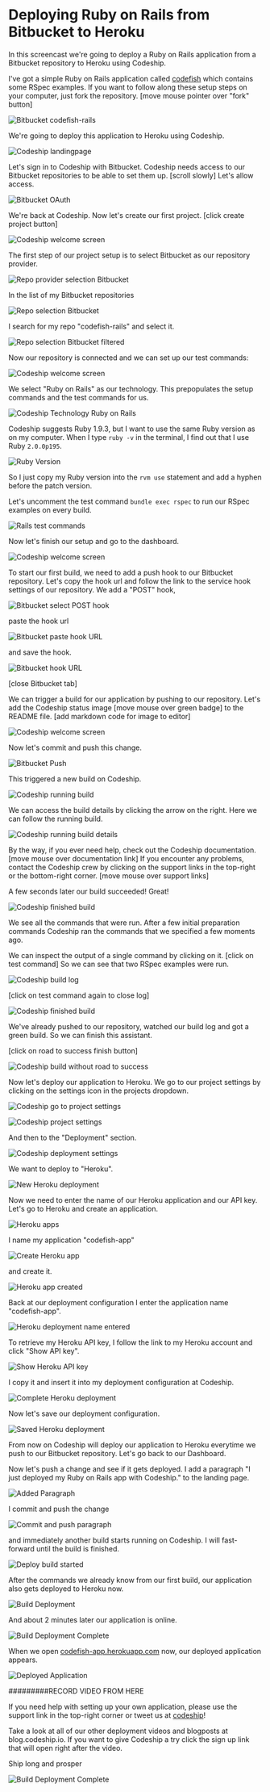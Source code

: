 












Deploying Ruby on Rails from Bitbucket to Heroku
======================

In this screencast we're going to deploy a Ruby on Rails application from a Bitbucket repository to Heroku using Codeship.





I've got a simple Ruby on Rails application called [codefish][codefish-repo] which contains some RSpec examples. If you want to follow along these setup steps on your computer, just fork the repository. [move mouse pointer over "fork" button]

![Bitbucket codefish-rails][screenshot-repository]





We're going to deploy this application to Heroku using Codeship.

![Codeship landingpage][screenshot-codefish-landingpage]

Let's sign in to Codeship with Bitbucket. Codeship needs access to our Bitbucket repositories to be able to set them up. [scroll slowly] Let's allow access.

![Bitbucket OAuth][screenshot-oauth]

We're back at Codeship. Now let's create our first project. [click create project button]

![Codeship welcome screen][screenshot-codeship-welcome]





The first step of our project setup is to select Bitbucket as our repository provider.

![Repo provider selection Bitbucket][screenshot-repo-provider-selection]

In the list of my Bitbucket repositories

![Repo selection Bitbucket][screenshot-repo-selection]

I search for my repo "codefish-rails" and select it.

![Repo selection Bitbucket filtered][screenshot-repo-selection-filtered]

Now our repository is connected and we can set up our test commands:

![Codeship welcome screen][screenshot-codeship-technology]

We select "Ruby on Rails" as our technology. This prepopulates the setup commands and the test commands for us.

![Codeship Technology Ruby on Rails][screenshot-codeship-technology-selected]





Codeship suggests Ruby 1.9.3, but I want to use the same Ruby version as on my computer. When I type `ruby -v` in the terminal, I find out that I use Ruby `2.0.0p195`.

![Ruby Version][screenshot-technology-version]

So I just copy my Ruby version into the `rvm use` statement and add a hyphen before the patch version.

Let's uncomment the test command `bundle exec rspec` to run our RSpec examples on every build.

![Rails test commands][screenshot-test-commands]





Now let's finish our setup and go to the dashboard.

![Codeship welcome screen][screenshot-codeship-dasboard]





To start our first build, we need to add a push hook to our Bitbucket repository. Let's copy the hook url and follow the link to the service hook settings of our repository. We add a "POST" hook,

![Bitbucket select POST hook][screenshot-select-post-hook]

paste the hook url

![Bitbucket paste hook URL][screenshot-paste-hook-url]

and save the hook.

![Bitbucket hook URL][screenshot-hook-added]

[close Bitbucket tab]





We can trigger a build for our application by pushing to our repository. Let's add the Codeship status image [move mouse over green badge] to the README file.
[add markdown code for image to editor]

![Codeship welcome screen][screenshot-codeship-image]

Now let's commit and push this change.

![Bitbucket Push][screenshot-codeship-push]

This triggered a new build on Codeship.

![Codeship running build][screenshot-first-build-running]

We can access the build details by clicking the arrow on the right. Here we can follow the running build.

![Codeship running build details][screenshot-first-build-running-details]

By the way, if you ever need help, check out the Codeship documentation. [move mouse over documentation link] If you encounter any problems, contact the Codeship crew by clicking on the support links in the top-right or the bottom-right corner. [move mouse over support links]

A few seconds later our build succeeded! Great!

![Codeship finished build][screenshot-first-build-finished]

We see all the commands that were run. After a few initial preparation commands Codeship ran the commands that we specified a few moments ago.





We can inspect the output of a single command by clicking on it.
[click on test command]
So we can see that two RSpec examples were run.

![Codeship build log][screenshot-build-log]

[click on test command again to close log]

![Codeship finished build][screenshot-first-build-finished]





We've already pushed to our repository, watched our build log and got a green build. So we can finish this assistant.

[click on road to success finish button]

![Codeship build without road to success][screenshot-build-without-road-to-success]





Now let's deploy our application to Heroku. We go to our project settings by clicking on the settings icon in the projects dropdown.

![Codeship go to project settings][screenshot-go-to-project-settings]

![Codeship project settings][screenshot-project-settings]

And then to the "Deployment" section.

![Codeship deployment settings][screenshot-deployment-settings]

We want to deploy to "Heroku".

![New Heroku deployment][screenshot-new-deployment]





Now we need to enter the name of our Heroku application and our API key. Let's go to Heroku and create an application.

![Heroku apps][screenshot-heroku-apps]

I name my application "codefish-app"

![Create Heroku app][screenshot-create-heroku-app]

and create it.

![Heroku app created][screenshot-heroku-app-created]

Back at our deployment configuration I enter the application name "codefish-app".

![Heroku deployment name entered][screenshot-heroku-deployment-name]

To retrieve my Heroku API key, I follow the link to my Heroku account and click "Show API key".

![Show Heroku API key][screenshot-show-api-key]

I copy it and insert it into my deployment configuration at Codeship.





![Complete Heroku deployment][screenshot-complete-deployment]

Now let's save our deployment configuration.

![Saved Heroku deployment][screenshot-saved-deployment]

From now on Codeship will deploy our application to Heroku everytime we push to our Bitbucket repository.
Let's go back to our Dashboard.





Now let's push a change and see if it gets deployed. I add a paragraph "I just deployed my Ruby on Rails app with Codeship." to the landing page.

![Added Paragraph][screenshot-added-paragraph]

I commit and push the change

![Commit and push paragraph][screenshot-commit-and-push-paragraph]





and immediately another build starts running on Codeship. I will fast-forward until the build is finished.

![Deploy build started][screenshot-deploy-build-started]

After the commands we already know from our first build, our application also gets deployed to Heroku now.

![Build Deployment][screenshot-build-deployment]

And about 2 minutes later our application is online.

![Build Deployment Complete][screenshot-build-deployment-complete]





When we open [codefish-app.herokuapp.com][codefish-live] now, our deployed application appears.

![Deployed Application][screenshot-deployed-application]

#########RECORD VIDEO FROM HERE

If you need help with setting up your own application, please use the support link in the top-right corner or tweet us at [codeship][codeship-twitter]!

Take a look at all of our other deployment videos and blogposts at blog.codeship.io.
If you want to give Codeship a try click the sign up link that will open right after the video.

Ship long and prosper

![Build Deployment Complete][screenshot-build-deployment-complete]



 [codeship]: https://www.codeship.io/
 [codeship-twitter]: http://www.twitter.com/codeship
 
 [codefish-repo]: https://bitbucket.org/codeship-tutorials/codefish-rails
 
 
 [codefish-live]: http://codefish-app.herokuapp.com
 
 [screenshot-repository]: https://raw.githubusercontent.com/codeship/screencast-storyboards/rails-bitbucket-heroku/screenshots/bitbucket/codefish-rails/repository.png
 [screenshot-codefish-landingpage]: https://raw.githubusercontent.com/codeship/screencast-storyboards/rails-bitbucket-heroku/screenshots/codeship-landingpage.png
 [screenshot-oauth]: https://raw.githubusercontent.com/codeship/screencast-storyboards/rails-bitbucket-heroku/screenshots/bitbucket/oauth.png
 [screenshot-codeship-welcome]: https://raw.githubusercontent.com/codeship/screencast-storyboards/rails-bitbucket-heroku/screenshots/codeship-welcome.png
 [screenshot-repo-provider-selection]: https://raw.githubusercontent.com/codeship/screencast-storyboards/rails-bitbucket-heroku/screenshots/bitbucket/repo-provider-selection.png
 [screenshot-repo-selection]: https://raw.githubusercontent.com/codeship/screencast-storyboards/rails-bitbucket-heroku/screenshots/repo-selection.png
 [screenshot-repo-selection-filtered]: https://raw.githubusercontent.com/codeship/screencast-storyboards/rails-bitbucket-heroku/screenshots/rails/codefish-rails-selection-filtered.png
 [screenshot-codeship-technology]: https://raw.githubusercontent.com/codeship/screencast-storyboards/rails-bitbucket-heroku/screenshots/codeship-technology.png
 [screenshot-codeship-technology-selected]: https://raw.githubusercontent.com/codeship/screencast-storyboards/rails-bitbucket-heroku/screenshots/rails/codeship-technology.png
 [screenshot-technology-version]: https://raw.githubusercontent.com/codeship/screencast-storyboards/rails-bitbucket-heroku/screenshots/rails/technology-version.png
 [screenshot-test-commands]: https://raw.githubusercontent.com/codeship/screencast-storyboards/rails-bitbucket-heroku/screenshots/rails/test-commands.png
 [screenshot-codeship-dasboard]: https://raw.githubusercontent.com/codeship/screencast-storyboards/rails-bitbucket-heroku/screenshots/bitbucket/codefish-rails/codeship-dashboard.png
 [screenshot-codeship-image]: https://raw.githubusercontent.com/codeship/screencast-storyboards/rails-bitbucket-heroku/screenshots/rails/codeship-image.png
 [screenshot-codeship-push]: https://raw.githubusercontent.com/codeship/screencast-storyboards/rails-bitbucket-heroku/screenshots/bitbucket/codefish-rails/push.png
 [screenshot-first-build-running]: https://raw.githubusercontent.com/codeship/screencast-storyboards/rails-bitbucket-heroku/screenshots/rails/first-build-running.png
 [screenshot-first-build-running-details]: https://raw.githubusercontent.com/codeship/screencast-storyboards/rails-bitbucket-heroku/screenshots/bitbucket/codefish-rails/first-build-running-details.png
 [screenshot-first-build-finished]: https://raw.githubusercontent.com/codeship/screencast-storyboards/rails-bitbucket-heroku/screenshots/bitbucket/codefish-rails/first-build-finished.png
 [screenshot-build-log]: https://raw.githubusercontent.com/codeship/screencast-storyboards/rails-bitbucket-heroku/screenshots/bitbucket/codefish-rails/build-log.png
 [screenshot-build-without-road-to-success]: https://raw.githubusercontent.com/codeship/screencast-storyboards/rails-bitbucket-heroku/screenshots/bitbucket/codefish-rails/build-without-road-to-success.png
 [screenshot-go-to-project-settings]: https://raw.githubusercontent.com/codeship/screencast-storyboards/rails-bitbucket-heroku/screenshots/bitbucket/codefish-rails/go-to-project-settings.png
 [screenshot-project-settings]: https://raw.githubusercontent.com/codeship/screencast-storyboards/rails-bitbucket-heroku/screenshots/rails/project-settings.png
 [screenshot-deployment-settings]: https://raw.githubusercontent.com/codeship/screencast-storyboards/rails-bitbucket-heroku/screenshots/rails/deployment-settings.png
 [screenshot-new-deployment]: https://raw.githubusercontent.com/codeship/screencast-storyboards/rails-bitbucket-heroku/screenshots/rails/heroku/new-deployment.png
 [screenshot-heroku-apps]: https://raw.githubusercontent.com/codeship/screencast-storyboards/rails-bitbucket-heroku/screenshots/heroku/heroku-apps.png
 [screenshot-create-heroku-app]: https://raw.githubusercontent.com/codeship/screencast-storyboards/rails-bitbucket-heroku/screenshots/heroku/create-heroku-app.png
 [screenshot-heroku-app-created]: https://raw.githubusercontent.com/codeship/screencast-storyboards/rails-bitbucket-heroku/screenshots/heroku/heroku-app-created.png
 [screenshot-heroku-deployment-name]: https://raw.githubusercontent.com/codeship/screencast-storyboards/rails-bitbucket-heroku/screenshots/rails/heroku/heroku-deployment-name.png
 [screenshot-show-api-key]: https://raw.githubusercontent.com/codeship/screencast-storyboards/rails-bitbucket-heroku/screenshots/heroku/show-api-key.png
 [screenshot-complete-deployment]: https://raw.githubusercontent.com/codeship/screencast-storyboards/rails-bitbucket-heroku/screenshots/rails/heroku/complete-deployment.png
 [screenshot-saved-deployment]: https://raw.githubusercontent.com/codeship/screencast-storyboards/rails-bitbucket-heroku/screenshots/rails/heroku/saved-deployment.png
 [screenshot-added-paragraph]: https://raw.githubusercontent.com/codeship/screencast-storyboards/rails-bitbucket-heroku/screenshots/rails/added-paragraph.png
 [screenshot-commit-and-push-paragraph]: https://raw.githubusercontent.com/codeship/screencast-storyboards/rails-bitbucket-heroku/screenshots/bitbucket/rails/commit-and-push-paragraph.png
 [screenshot-deploy-build-started]: https://raw.githubusercontent.com/codeship/screencast-storyboards/rails-bitbucket-heroku/screenshots/rails/heroku/deploy-build-started.png
 [screenshot-build-deployment]: https://raw.githubusercontent.com/codeship/screencast-storyboards/rails-bitbucket-heroku/screenshots/rails/heroku/build-deployment.png
 [screenshot-build-deployment-complete]: https://raw.githubusercontent.com/codeship/screencast-storyboards/rails-bitbucket-heroku/screenshots/rails/heroku/build-deployment-complete.png
 [screenshot-deployed-application]: https://raw.githubusercontent.com/codeship/screencast-storyboards/rails-bitbucket-heroku/screenshots/rails/heroku/deployed-application.png
 [screenshot-select-post-hook]: https://raw.githubusercontent.com/codeship/screencast-storyboards/rails-bitbucket-heroku/screenshots/bitbucket/codefish-rails/select-post-hook.png
 [screenshot-paste-hook-url]: https://raw.githubusercontent.com/codeship/screencast-storyboards/rails-bitbucket-heroku/screenshots/bitbucket/codefish-rails/paste-hook-url.png
 [screenshot-hook-added]: https://raw.githubusercontent.com/codeship/screencast-storyboards/rails-bitbucket-heroku/screenshots/bitbucket/codefish-rails/hook-added.png
 [screenshot-deployment-username]: https://raw.githubusercontent.com/codeship/screencast-storyboards/rails-bitbucket-heroku/screenshots/rails/heroku/username.png
 [screenshot-create-deployment-token]: https://raw.githubusercontent.com/codeship/screencast-storyboards/rails-bitbucket-heroku/screenshots/rails/heroku/create-token.png
 [screenshot-add-deployment-config]: https://raw.githubusercontent.com/codeship/screencast-storyboards/rails-bitbucket-heroku/screenshots/heroku/add-config.png
 [screenshot-commit-and-push-deployment-config]: https://raw.githubusercontent.com/codeship/screencast-storyboards/rails-bitbucket-heroku/screenshots/bitbucket/codefish-rails/heroku/commit-and-push-deployment-config.png
 [screenshot-dotcloud-api-key]: https://raw.githubusercontent.com/codeship/screencast-storyboards/rails-bitbucket-heroku/screenshots/heroku/api-key.png
 [screenshot-dotcloud-deployment-api-key]: https://raw.githubusercontent.com/codeship/screencast-storyboards/rails-bitbucket-heroku/screenshots/rails/heroku/deployment-api-key.png
 [screenshot-dotcloud-yml]: https://raw.githubusercontent.com/codeship/screencast-storyboards/rails-bitbucket-heroku/screenshots/rails/heroku/dotcloud-yml.png
 [screenshot-dotcloud-wsgi-py]: https://raw.githubusercontent.com/codeship/screencast-storyboards/rails-bitbucket-heroku/screenshots/rails/heroku/wsgi-py.png
 [screenshot-deployment-documentation-page]: https://raw.githubusercontent.com/codeship/screencast-storyboards/rails-bitbucket-heroku/screenshots/rails/heroku/documentation-page.png
 [screenshot-empty-deployment]: https://raw.githubusercontent.com/codeship/screencast-storyboards/rails-bitbucket-heroku/screenshots/rails/heroku/empty-deployment.png
 [screenshot-deployment-home-page]: https://raw.githubusercontent.com/codeship/screencast-storyboards/rails-bitbucket-heroku/screenshots/heroku/home-page.png
 [screenshot-new-deployment-app]: https://raw.githubusercontent.com/codeship/screencast-storyboards/rails-bitbucket-heroku/screenshots/rails/heroku/new-deployment-app.png
 [screenshot-deployment-oauth]: https://raw.githubusercontent.com/codeship/screencast-storyboards/rails-bitbucket-heroku/screenshots/heroku/oauth.png
 [screenshot-app-yml]: https://raw.githubusercontent.com/codeship/screencast-storyboards/rails-bitbucket-heroku/screenshots/rails/heroku/app-yml.png
 [screenshot-install-tool]: https://raw.githubusercontent.com/codeship/screencast-storyboards/rails-bitbucket-heroku/screenshots/heroku/install-tool.png
 [screenshot-sign-in-to-deployment]: https://raw.githubusercontent.com/codeship/screencast-storyboards/rails-bitbucket-heroku/screenshots/heroku/sign-in-to-deployment.png
 [screenshot-create-api-token]: https://raw.githubusercontent.com/codeship/screencast-storyboards/rails-bitbucket-heroku/screenshots/heroku/create-api-token.png
 [screenshot-insert-api-token]: https://raw.githubusercontent.com/codeship/screencast-storyboards/rails-bitbucket-heroku/screenshots/heroku/insert-api-token.png
 [screenshot-look-up-url]: https://raw.githubusercontent.com/codeship/screencast-storyboards/rails-bitbucket-heroku/screenshots/heroku/look-up-url.png


